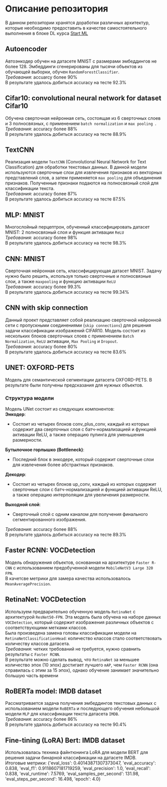 # Описание репозитория

В данном репозитории хранятся доработки различных архитектур, которые необходимо предоставить в качестве самостоятельного выполнения в блоке DL курса [Start ML](https://karpov.courses/ml-start)

## Autoencoder

Автоэнкодер обучен на датасете MNIST с размерами эмбеддингов не более 128. Эмбеддинги сгенерированы для тысячи объектов из обучающей выборки, обучен `RandomForestClassifier`. <br>
*Требования*: accuarcy более 90% <br>
В результате удалось добиться accuracy на тесте 92.3% <br>

## Cifar10: convolutional neural network for dataset Cifar10

Обучена сверточная нейронная сеть, состоящая из 6 сверточных слоев и 3 полносвязных, с применением `batch normalization` и `max pooling `. <br>
*Требования*: accuracy более 88% <br>
В результате удалось добиться accuracy на тесте 88.9% <br>

## TextCNN

Реализация модели `TextCNN` (Convolutional Neural Network for Text Classification) для обработки текстовых данных. В данной модели используются сверточные слои для извлечения признаков из векторных представлений слов, а затем применяется `max pooling` для объединения признаков. Полученные признаки подаются на полносвязный слой для классификации текста. <br>
*Требования*: accuracy более 87% <br>
В результате удалось добиться accuracy на тесте 87.5% <br>

## MLP: MNIST

Многослойный перцептрон, обученный классифицировать датасет MNIST: 2 полносвязный слоя и функция активации `ReLU` <br>
*Требования*: accuracy более 98% <br>
В результате удалось добиться accuracy на тесте 98.3% <br>


## CNN: MNIST

Сверточная нейронная сеть, классифицирующая датасет MNIST. Задачу нужно было решить, используя только сверточные и полносвязные слои, а также `maxpooling` и функцию активации `ReLU` <br>
*Требования*: accuracy более 99.3% <br>
В результате удалось добиться accuracy на тесте 99.34% <br>

## CNN with skip connection

Данный проект представляет собой реализацию сверточной нейронной сети с пропускными соединениями (`skip connections`) для решения задачи классификации изображений CIFAR10. Модель состоит из нескольких блоков сверточных слоев с применением `Batch Normalization`, `ReLU` активации, `Max Pooling` и `Dropout`. <br>
*Требования*: accuracy более 80% <br>
В результате удалось добиться accuracy на тесте 83.6% <br>

## UNET: OXFORD-PETS
Модель для семантической сегментации датасета OXFORD-PETS. В результате были получены предсказания для нужных объектов. <br>
### Структура модели
Модель UNet состоит из следующих компонентов: <br>
**Энкодер**: <br>
- Состоит из четырех блоков conv_plus_conv, каждый из которых содержит два сверточных слоя с батч-нормализацией и функцией активации ReLU, а также операцию пулинга для уменьшения размерности. <br>

**Бутылочное горлышко (Bottleneck)**: <br>
- Последний блок в энкодере, который содержит сверточные слои для извлечения более абстрактных признаков. <br>

**Декодер**:<br>
- Состоит из четырех блоков up_conv, каждый из которых содержит сверточные слои с батч-нормализацией и функцией активации ReLU, а также операцию интерполяции для увеличения размерности. <br>

**Выходной слой**: <br>
- Сверточный слой с одним каналом для получения финального сегментированного изображения. <br>

*Требования*: accuracy более 88% <br>
В результате удалось добиться accuracy на тесте 89.3%

## Faster RCNN: VOCDetection
Модель обнаружения объектов, основанная на архитектуре `Faster R-CNN` с использованием предобученной модели `MobileNetV3 Large 320 FPN`. <br>
В качетсве метрики для замера качества использовалось `MeanAveragePrecision`.

## RetinaNet: VOCDetection
Используем предварительно обученную модель `RetinaNet` с архитектурой `ResNet50-FPN`. Эта модель была обучена на наборе данных `VOCDetection`, который содержит изображения различных объектов с соответствующими метками классов. <br>
Была произведена замена головы классификации модели на `RetinaNetClassificationHead`: количество классов стало соответствовать количеству классов датасета. <br>
*Требования*: четких требований не требуется, нужно сравнить результаты с `Faster RCNN`. <br>
В результате можно сделать вывод, что `RetinaNet` за меньшее количество эпох (10 эпох) достигает лучшего `mAP`, чем `Faster RCNN` (она справилась с этим за 15 эпох), однако обучение занимает значительно большую часть времени

## RoBERTa model: IMDB dataset
Рассматривается задача получения эмбеддингов текстовых данных с использованием модели `RoBERTa` и последующего обучения небольшой модели `MLP` для классификации текста датасета `IMDB`. <br>
*Требования*: accuracy более 86% <br>
В результате удалось добиться accuracy на тесте 90.4%

## Fine-tining (LoRA) Bert: IMDB dataset

Использовалась техника файнтюнинга LoRA для модели BERT для решения задачи бинарной классификации на датасете IMDB. <br>
Итоговые метрики:
{'eval_loss': 0.40143871307373047,
 'eval_accuracy': 0.838,
 'eval_f1': 0.9118607181719259,
 'eval_precision': 1.0,
 'eval_recall': 0.838,
 'eval_runtime': 7.5769,
 'eval_samples_per_second': 131.98,
 'eval_steps_per_second': 16.498,
 'epoch': 4.0}
